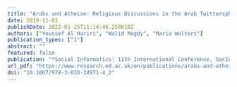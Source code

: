 ```yaml
---
title: "Arabs and Atheism: Religious Discussions in the Arab Twittersphere"
date: 2019-11-01
publishDate: 2022-01-25T11:14:46.250610Z
authors: ["Youssef Al Hariri", "Walid Magdy", "Maria Wolters"]
publication_types: ["1"]
abstract: ""
featured: false
publication: "*Social Informatics: 11th International Conference, SocInfo 2019*"
url_pdf: "https://www.research.ed.ac.uk/en/publications/arabs-and-atheism-religious-discussions-in-the-arab-twittersphere"
doi: "10.1007/978-3-030-34971-4_2"
---
```


